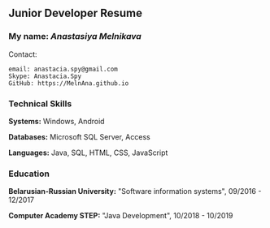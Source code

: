 ## Junior Developer Resume

### My name: *Anastasiya Melnikava* 
Contact:
	
	email: anastacia.spy@gmail.com
	Skype: Anastacia.Spy
	GitHub: https://MelnAna.github.io

### Technical Skills

**Systems:** Windows, Android

**Databases:** Microsoft SQL Server, Access

**Languages:** Java, SQL, HTML, CSS, JavaScript

### Education

**Belarusian-Russian University:** "Software information systems", 09/2016 - 12/2017

**Computer Academy STEP:** "Java Development", 10/2018 - 10/2019 
